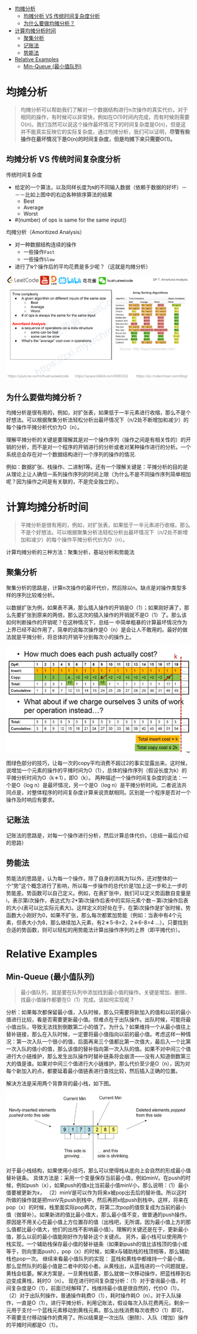 <!-- TOC -->

- [均摊分析](#均摊分析)
  - [均摊分析 VS 传统时间复杂度分析](#均摊分析-vs-传统时间复杂度分析)
  - [为什么要做均摊分析？](#为什么要做均摊分析)
- [计算均摊分析时间](#计算均摊分析时间)
  - [聚集分析](#聚集分析)
  - [记账法](#记账法)
  - [势能法](#势能法)
- [Relative Examples](#relative-examples)
  - [Min-Queue (最小值队列)](#min-queue-最小值队列)

<!-- /TOC -->

# 均摊分析

> 均摊分析可以帮助我们了解对一个数据结构进行n次操作的真实代价。对于相同的操作，有时候可以非常快，例如在O(1)时间内完成，而有时候则需要O(n)。我们当然可以说这个操作最坏情况下的时间复杂度是O(n)，但是这并不能真实反映它的实际复杂度。通过均摊分析，我们可以证明，**尽管有些操作在最坏情况下是O(n)的时间复杂度，但是均摊下来只需要O(1)。**

## 均摊分析 VS 传统时间复杂度分析

传统时间复杂度

* 给定的一个算法，以及同样长度为`N`的不同输入数据（依赖于数据的好坏）－－－比如上图中的右边各种排序算法的结果
  * Best
  * Average
  * Worst
* #(number) of ops is same for the same input()

均摊分析（Amoritized Analysis）

* 对一种数据结构连续的操作
  * 一些操作`Fast`
  * 一些操作`Slow`
* 进行了`N`个操作后的平均花费是多少呢？（这就是均摊分析）

![](/images/2019-03-20-23-39-51.png)

## 为什么要做均摊分析？

均摊分析是很有用的，例如，对扩张表，如果低于一半元素进行收缩，那么不是个好想法。可以根据聚集分析法轻松分析出最坏情况下（n/2处不断增加和减少）的每个操作平摊分析代价为O（n）。

理解平摊分析的关键是要理解其是对一个操作序列（操作之间是有相关性的）的开销的分析，而不是对一个程序的开销进行的分析或者对某种操作进行的分析。一个系统总会存在对一个数据结构进行一个序列的操作的情况.

例如：数据扩张、栈操作、二进制1等。还有一个理解关键是：平摊分析的目的是从理论上让人确信一系列操作序列的时间上限（为什么不是不同操作序列简单相加呢？因为操作之间是有关联的，不是完全独立的）。

# 计算均摊分析时间

> 平摊分析是很有用的，例如，对扩张表，如果低于一半元素进行收缩，那么不是个好想法。可以根据聚集分析法轻松分析出最坏情况下（n/2处不断增加和减少）的每个操作平摊分析代价为O（n）。

计算均摊分析的三种方法：聚集分析，基站分析和势能法

## 聚集分析

聚集分析的思路是，计算n次操作的最坏代价，然后除以n。缺点是对操作类型多样的序列比较难分析。

以数据扩张为例，如果表不满，那么插入操作的开销是O（1）；如果刚好满了，那么先要扩张到原来的两倍，那么这次的插入操作的开销就不是O（1）了。那么该如何判断操作的开销呢？在这种情况下，总结一 中简单粗暴的计算最坏情况作为上界已经不起作用了，简单的说每次操作是O（n）是会让人不敢用的。最好的做法就是平摊分析，将总体的开销平分到每次小的操作上。

![](/images/2019-03-21-00-26-01.png)

图绿色部分的技巧，让每一次的copy平均消费不超过2的事实显露出来。这时候，说增加一个元素的操作的平摊时间为O（1），总体的操作序列（假设长度为k）的平摊分析时间为O（k＊1），即O（k）。
两种描述一个操作时间复杂度的说法：一个是O（log n）是最坏情况，另一个是O（log n）是平摊分析时间。二者说法共同点是，对整体程序的时间复杂度计算来说贡献相同。区别是一个程序是否对一个操作及时响应有要求。

## 记账法

记账法的思路是，对每一个操作进行分析，然后计算总体代价。（总结一最后介绍的思路）

## 势能法

势能法的思路是，认为每一个操作，除了自身的消耗为1以外，还对整体的一个“势”这个概念进行了影响，所以每一步操作的总代价是1加上这一步和上一步的势能差。势函数可以自己定义。例如，在表扩张中，我们可以定义势函数自变量是i，表示第i次操作，表达式为:2*第i次操作后表中的实际元素个数－第i次操作后表的大小(表可以比实际元素大)。这样定义的好处在于，在第i次操作是扩张时候，势函数大小刚好为0，如果不扩张，那么每次都累加势能（例如：当表中有4个元素，但表大小为8，那么继续加入元素，有2＊5-8=2，2＊6-8=4 ...）。只要找到合适的势函数，则可以轻松的用势能法计算出操作序列的上界（即平摊代价）。

# Relative Examples

## Min-Queue (最小值队列)

> 最小值队列，就是要在队列中添加找到最小值的操作。关键是增加、删除、找最小值操作都要在O（1）完成。该如何实现呢？

分析：如果每次都保留最小值，入队时候，那么只需要将新加入的值和以前的最小值进行比较，看是否需要更新最小值。但难点在于出队操作。出队时候，可能将最小值出队，导致无法找到倒数第二小的值了。为什么？如果维持一个从最小值往上替补链接，那么在入队时候，一定要将最小值指向以前的最小值。考虑这样一种情况：第一次入队一个很小的值，后面再来三个值都比第一次值大，最后入一个比第一次入队的值小的值，那么该值的替补指向第一次入队的值。如果不对中间三个值进行大小链维护，那么发生出队操作时替补链条将会崩溃——没有人知道倒数第三大的值是谁。如果对中间三个值进行大小链维护，那么代价至少是O（n），因为对每个新加入的点，都要延着最小值链表进行查找比较，然后插入正确的位置。

解决方法是采用两个背靠背的最小栈，如下图。

![](/images/2019-03-20-23-59-21.png)


对于最小栈结构，如果使用小技巧，那么可以使得栈从底向上会自然的形成最小值替补链条。
具体方法是：采用一个变量保存当前最小值，例如minV。在push的时候，例如push（x），如果push的值x比当前最小值minV小，那么说明：（1）最小值要被更新为x， （2）minV是可以作为将来x被pop出去后的替补值。所以这时所做的操作就是把minV先push到栈中，然后再把x给push到栈中。这样，将来在pop（x）的时候，栈里面实际pop两次，将第二次pop的值恢复成为当前的最小值（做替补）。如果新进的值比最小值大，那么最小值不变，做普通的push操作。原因是不用关心在最小值上方位置存的值（出栈吧，无所谓。因为最小值上方的那么值都比最小值大，他们的出栈不影响最小值）。理解的关键还是在于，更新最小值，那么以前的最小值能刚好作为替补这个关键点。
另外，最小栈可以使用两个栈实现，一个辅助栈保存最小值的替补链条（如果新push的值比该栈顶的值小或等于，则向里面push），pop（x）的时候，如果x与辅助栈的栈顶相等，那么辅助栈也pop一次。
继续来看最小值队列的实现：
蓝栈和黄栈中都维持一个最小值，那么显然队列的最小值是二者中的较小者。从黄栈出，从蓝栈进的一个问题就是，黄栈会枯萎。解决方案是，一旦黄栈枯萎，那么就做一次移动操作，把蓝栈移到右边变成黄栈，耗时O（n）。
现在进行时间复杂度分析：（1）对于查询最小值，时间复杂度是O（1），前面已经解释了，栈维持最小值是很自然的，代价O（1）。
（2）对于出队列操作，普通操作耗费O（1），耗时操作耗O（n）。对于入队操作，一直是O（1）。进行平摊分析，利用记账法，假设每次入队花费两元，剩余一元用于支付一个蓝栈元素移动到黄栈元素。那么出栈消费每次收费O（1）即可，不需要支付移动操作的费用了。所以结果是一次出队（删除）、入队（增加）操作的平摊时间都是O（1）。